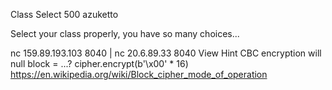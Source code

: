 Class Select
500
azuketto

Select your class properly, you have so many choices...

nc 159.89.193.103 8040 | nc 20.6.89.33 8040
View Hint
CBC encryption will null block = ...? cipher.encrypt(b'\x00' * 16) https://en.wikipedia.org/wiki/Block_cipher_mode_of_operation
